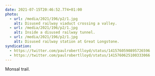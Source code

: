 ```yaml
---
date: 2021-07-15T20:46:52.774+01:00
photo:
  - url: /media/2021/196/p2/1.jpg
    alt: Disused railway viaduct crossing a valley.
  - url: /media/2021/196/p2/1.jpg
    alt: Inside a disused railway tunnel.
  - url: /media/2021/196/p2/1.jpg
    alt: Disused railway station at Great Longstone.
syndication:
  - https://twitter.com/paulrobertlloyd/status/1415760590895726596
  - https://twitter.com/paulrobertlloyd/status/1415760625100333066
---
```


Monsal trail.
